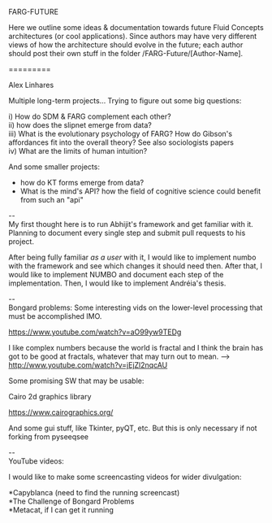 FARG-FUTURE

Here we outline some ideas & documentation towards future Fluid Concepts architectures (or cool applications).  Since 
authors may have very different views of how the architecture should evolve in the future; each author should post their
own stuff in the folder /FARG-Future/[Author-Name].  



=========   

Alex Linhares

Multiple long-term projects... Trying to figure out some big questions:  

i) How do SDM & FARG complement each other?  
ii) how does the slipnet emerge from data?  
iii) What is the evolutionary psychology of FARG?  How do Gibson's affordances fit into the overall theory?  See 
also sociologists papers  
iv) What are the limits of human intuition?

And some smaller projects:

* how do KT forms emerge from data? 
* What is the mind's API? how the field of cognitive science could benefit from such an "api"

--  
My first thought here is to run Abhijit's framework and get familiar with it.  Planning to
document every single step and submit pull requests to his project.  

After being fully familiar _as a user_ with it, I would like to implement numbo with the framework 
and see which changes it should need then.  After that, I would like to implement NUMBO and document each step of
the implementation. Then, I would like to implement Andréia's thesis.


--  
Bongard problems: Some interesting vids on the lower-level processing that must be accomplished IMO.

https://www.youtube.com/watch?v=aO99yw9TEDg 

I like complex numbers because the world is fractal and I think the brain has got to be good at fractals, whatever that 
may turn out to mean. --> http://www.youtube.com/watch?v=jEjZl2nqcAU

Some promising SW that may be usable:

Cairo 2d graphics library

https://www.cairographics.org/

And some gui stuff, like Tkinter, pyQT, etc.  But this is only necessary if not forking from pyseeqsee

--  
YouTube videos:  

I would like to make some screencasting videos for wider divulgation: 

*Capyblanca (need to find the running screencast)  
*The Challenge of Bongard Problems  
*Metacat, if I can get it running  


